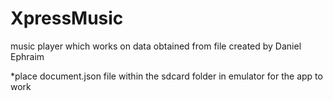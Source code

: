 # XpressMusic
music player which works on data obtained from file
created by Daniel Ephraim

*place document.json file within the sdcard folder in emulator for the app to work

